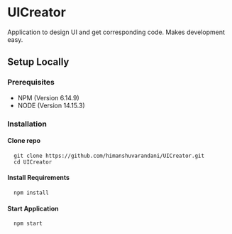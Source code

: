 # UICreator
Application to design UI and get corresponding code. Makes development easy.

## Setup Locally

### Prerequisites
 - NPM (Version 6.14.9)
 - NODE (Version 14.15.3)

### Installation
  #### Clone repo
      git clone https://github.com/himanshuvarandani/UICreator.git
      cd UICreator
  #### Install Requirements
      npm install
  #### Start Application
      npm start
